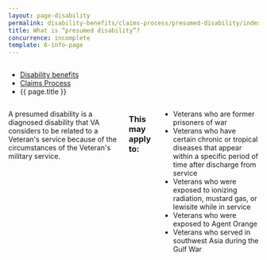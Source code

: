 ```yaml
---
layout: page-disability
permalink: disability-benefits/claims-process/presumed-disability/index.html
title: What is “presumed disability”?
concurrence: incomplete
template: 6-info-page
---
```


<div class="splash" markdown="0">
<div class="row" markdown="0">
<div class="small-12 columns" markdown="0">

<ul class="breadcrumbs" role="menubar" aria-label="Primary">
<li class="parent"><a href="{{ site.url }}/disability-benefits/">Disability benefits</a></li>
<li class="parent"><a href="{{ site.url }}/disability-benefits/claims-process/">Claims Process</a></li>
<li class="active">{{ page.title }}</li>
</ul>

</div>
</div>
</div>

<div class="main" role="main" markdown="0">
<div class="section one" markdown="0">
<div class="primary" markdown="0">
<div class="row" markdown="0">
<div class="small-12 columns" markdown="1">

A presumed disability is a diagnosed disability that VA considers to be related to a Veteran's service because of the circumstances of the Veteran's military service.

### This may apply to: 
- Veterans who are former prisoners of war
- Veterans who have certain chronic or tropical diseases that appear within a specific period of time after discharge from service
- Veterans who were exposed to ionizing radiation, mustard gas, or lewisite while in service
- Veterans who were exposed to Agent Orange
- Veterans who served in southwest Asia during the Gulf War


</div>
</div>
</div>


</div>
